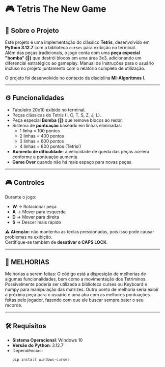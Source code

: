 # 🎮 Tetris The New Game

## 📌 Sobre o Projeto
Este projeto é uma implementação do clássico **Tetris**, desenvolvido em **Python 3.12.7** com a biblioteca `curses` para exibição no terminal.  
Além das peças tradicionais, o jogo conta com uma **peça especial "bomba" (🧨)** que destrói blocos em uma área 3x3, adicionando um diferencial estratégico ao gameplay.
Manual de Instruções para o usuário incluso no projeto juntamento com o relatório completo de utilização.

O projeto foi desenvolvido no contexto da disciplina **MI-Algoritmos I**.

---

## ⚙️ Funcionalidades
- Tabuleiro 20x10 exibido no terminal.  
- Peças clássicas do Tetris (I, O, T, S, Z, J, L).  
- Peça especial **Bomba (🧨)** que remove blocos ao redor.  
- Sistema de **pontuação** baseado em linhas eliminadas:
  - 1 linha = 100 pontos  
  - 2 linhas = 400 pontos  
  - 3 linhas = 600 pontos  
  - 4 linhas = 800 pontos (Tetris!)  
- **Aumento de dificuldade**: a velocidade de queda das peças acelera conforme a pontuação aumenta.  
- **Game Over** quando não há mais espaço para novas peças.  

---

## 🎮 Controles
Durante o jogo:
- **W** → Rotacionar peça  
- **A** → Mover para esquerda  
- **D** → Mover para direita  
- **S** → Descer mais rápido  

⚠️ **Atenção:** não mantenha as teclas pressionadas, pois isso pode causar problemas na exibição.  
Certifique-se também de **desativar o CAPS LOCK**.  

---

## 🔧 MELHORIAS 
Melhorias a serem feitas: O código está a disposição de melhorias de algumas funcionalidades, bem como a movimentação dos Tetriminos. Possivelmente poderia ser utilizada a biblioteca curses ou Keyboard e numpy para manipulação das matrizes.
Outro ponto de melhoria seria exibir a próxima peça para o usuário e uma aba com as melhores pontuações feitas pelo jogador, fazendo com que ele buscar sempre bater o seu recorde.

---

## 🛠️ Requisitos
- **Sistema Operacional**: Windows 10  
- **Versão do Python**: 3.12.7  
- Dependências:
  ```bash
  pip install windows-curses
